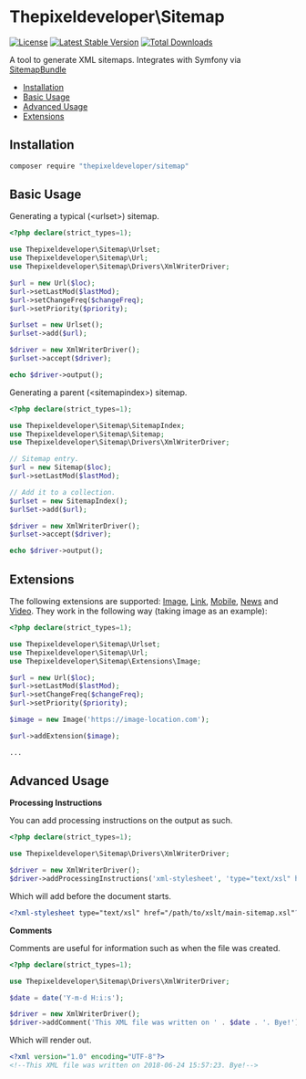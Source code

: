# Thepixeldeveloper\Sitemap

[![License](https://poser.pugx.org/thepixeldeveloper/sitemap/license)](https://packagist.org/packages/thepixeldeveloper/sitemap)
[![Latest Stable Version](https://poser.pugx.org/thepixeldeveloper/sitemap/v/stable)](https://packagist.org/packages/thepixeldeveloper/sitemap)
[![Total Downloads](https://poser.pugx.org/thepixeldeveloper/sitemap/downloads)](https://packagist.org/packages/thepixeldeveloper/sitemap)

A tool to generate XML sitemaps. Integrates with Symfony via [SitemapBundle](https://github.com/thepixeldeveloper/sitemapbundle)

* [Installation](#installation)
* [Basic Usage](#basic-usage)
* [Advanced Usage](#advanced-usage)
* [Extensions](#extensions)

## Installation

``` bash
composer require "thepixeldeveloper/sitemap"
```

## Basic Usage

Generating a typical (\<urlset\>) sitemap.

``` php
<?php declare(strict_types=1);

use Thepixeldeveloper\Sitemap\Urlset;
use Thepixeldeveloper\Sitemap\Url;
use Thepixeldeveloper\Sitemap\Drivers\XmlWriterDriver;

$url = new Url($loc);
$url->setLastMod($lastMod);
$url->setChangeFreq($changeFreq);
$url->setPriority($priority);

$urlset = new Urlset();
$urlset->add($url);

$driver = new XmlWriterDriver();
$urlset->accept($driver);

echo $driver->output();
```

Generating a parent (\<sitemapindex\>) sitemap.

``` php
<?php declare(strict_types=1);

use Thepixeldeveloper\Sitemap\SitemapIndex;
use Thepixeldeveloper\Sitemap\Sitemap;
use Thepixeldeveloper\Sitemap\Drivers\XmlWriterDriver;

// Sitemap entry.
$url = new Sitemap($loc);
$url->setLastMod($lastMod);

// Add it to a collection.
$urlset = new SitemapIndex();
$urlSet->add($url);

$driver = new XmlWriterDriver();
$urlset->accept($driver);

echo $driver->output();
```

## Extensions

The following extensions are supported: [Image](src/Extensions/Image.php), [Link](src/Extensions/Link.php), [Mobile](src/Extensions/Mobile.php), [News](src/Extensions/News.php) and [Video](src/Extensions/Video.php). They work in the
following way (taking image as an example):

``` php
<?php declare(strict_types=1);

use Thepixeldeveloper\Sitemap\Urlset;
use Thepixeldeveloper\Sitemap\Url;
use Thepixeldeveloper\Sitemap\Extensions\Image;

$url = new Url($loc);
$url->setLastMod($lastMod);
$url->setChangeFreq($changeFreq);
$url->setPriority($priority);

$image = new Image('https://image-location.com');

$url->addExtension($image);

...
```

## Advanced Usage

**Processing Instructions**

You can add processing instructions on the output as such.

```php
<?php declare(strict_types=1);

use Thepixeldeveloper\Sitemap\Drivers\XmlWriterDriver;

$driver = new XmlWriterDriver();
$driver->addProcessingInstructions('xml-stylesheet', 'type="text/xsl" href="/path/to/xslt/main-sitemap.xsl"');
```

Which will add before the document starts.

``` xml
<?xml-stylesheet type="text/xsl" href="/path/to/xslt/main-sitemap.xsl"?>
```


**Comments**

Comments are useful for information such as when the file was created.

```php
<?php declare(strict_types=1);

use Thepixeldeveloper\Sitemap\Drivers\XmlWriterDriver;

$date = date('Y-m-d H:i:s');

$driver = new XmlWriterDriver();
$driver->addComment('This XML file was written on ' . $date . '. Bye!');
```

Which will render out.

``` xml
<?xml version="1.0" encoding="UTF-8"?>
<!--This XML file was written on 2018-06-24 15:57:23. Bye!-->
```

